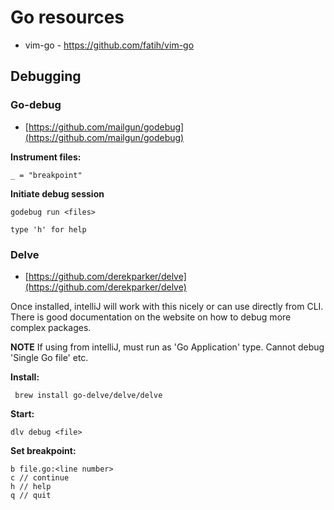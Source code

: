 # Go resources

* vim-go - https://github.com/fatih/vim-go

## Debugging

### Go-debug

* [https://github.com/mailgun/godebug](https://github.com/mailgun/godebug)

**Instrument files:**

	_ = "breakpoint"

**Initiate debug session**

	godebug run <files>

	type 'h' for help

### Delve

* [https://github.com/derekparker/delve](https://github.com/derekparker/delve)

Once installed, intelliJ will work with this nicely or can use directly from CLI. There is good documentation on the website on how to debug more complex packages.

**NOTE** If using from intelliJ, must run as 'Go Application' type. Cannot debug 'Single Go file' etc.


**Install:**

	 brew install go-delve/delve/delve

**Start:**

	dlv debug <file>

**Set breakpoint:**

	b file.go:<line number>
	c // continue
	h // help
	q // quit
